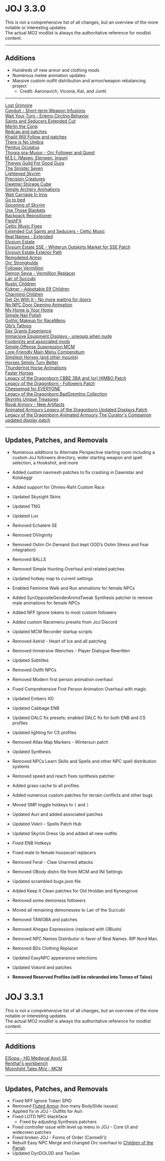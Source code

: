 # JOJ 3.3.0

This is not a comprehensive list of all changes, but an overview of the more notable or interesting updates.  
The actual MO2 modlist is always the authoritative reference for modlist content.

---

## Additions

- Hundreds of new armor and clothing mods
- Numerous melee animation updates    
- Massive custom outfit distribution and armor/weapon rebalancing project  
  - Credit: Aaronavich, Viconia, Kat, and Juntii  

---

[Lost Grimoire](https://www.nexusmods.com/skyrimspecialedition/mods/4455)  
[Conduit - Short-term Weapon Infusions](https://www.nexusmods.com/skyrimspecialedition/mods/58023)  
[Wait Your Turn - Enemy Circling Behavior](https://www.nexusmods.com/skyrimspecialedition/mods/65091)  
[Saints and Seducers Extended Cut](https://www.nexusmods.com/skyrimspecialedition/mods/72772)  
[Merlin the Corgi](https://www.nexusmods.com/skyrimspecialedition/mods/56433)  
[Redcap and patches](https://www.nexusmods.com/skyrimspecialedition/mods/73441)  
[Khajiit Will Follow and patches](https://www.nexusmods.com/skyrimspecialedition/mods/2227)  
[There is No Umbra](https://www.nexusmods.com/skyrimspecialedition/mods/89089)  
[Penitus Oculatus](https://www.nexusmods.com/skyrimspecialedition/mods/21061)  
[Thogra gra-Mugur - Orc Follower and Quest](https://www.nexusmods.com/skyrimspecialedition/mods/120007)  
[M.E.I. (Maven, Elenwen, Ingun)](https://www.nexusmods.com/skyrimspecialedition/mods/61034)  
[Thieves Guild For Good Guys](https://www.nexusmods.com/skyrimspecialedition/mods/10745)  
[The Sinister Seven](https://www.nexusmods.com/skyrimspecialedition/mods/19178)  
[Lightened Skyrim](https://www.nexusmods.com/skyrimspecialedition/mods/111475)  
[Precision Creatures](https://www.nexusmods.com/skyrimspecialedition/mods/74887)  
[Dwemer Storage Cube](https://www.nexusmods.com/skyrimspecialedition/mods/475)  
[Simple Archery Animations](https://www.nexusmods.com/skyrimspecialedition/mods/153153)  
[Wait Carriage In Inns](https://www.nexusmods.com/skyrimspecialedition/mods/83044)  
[Go to bed](https://www.nexusmods.com/skyrimspecialedition/mods/4224)  
[Spooning of Skyrim](https://www.nexusmods.com/skyrimspecialedition/mods/153263)  
[Use Those Blankets](https://www.nexusmods.com/skyrimspecialedition/mods/75481)  
[Backpack Repositioner](https://www.nexusmods.com/skyrimspecialedition/mods/100113)  
[FleshFX](https://www.nexusmods.com/skyrimspecialedition/mods/27456)  
[Celtic Music Fixes](https://www.nexusmods.com/skyrimspecialedition/mods/66141)  
[Extended Cut Saints and Seducers - Celtic Music](https://www.nexusmods.com/skyrimspecialedition/mods/78910)  
[Real Names - Extended](https://www.nexusmods.com/skyrimspecialedition/mods/77038)  
[Elysium Estate](https://www.nexusmods.com/skyrimspecialedition/mods/4119)  
[Elysium Estate SSE - Whiterun Outskirts Market for SSE Patch](https://www.nexusmods.com/skyrimspecialedition/mods/57858)  
[Elysium Estate Exterior Path](https://www.nexusmods.com/skyrimspecialedition/mods/114049)  
[Remodeled Armor](https://www.nexusmods.com/skyrimspecialedition/mods/22168)  
[Orc Strongholds](https://www.nexusmods.com/skyrimspecialedition/mods/150246)  
[Follower Vermillion](https://www.nexusmods.com/skyrimspecialedition/mods/96414)  
[Demon Sevia - Vermillion Replacer](https://www.nexusmods.com/skyrimspecialedition/mods/143914)  
[Lair of Succubi](https://www.nexusmods.com/skyrimspecialedition/mods/83503)  
[Rustic Children](https://www.nexusmods.com/skyrim/mods/63353)  
[Kidmer - Adoptable Elf Children](https://www.nexusmods.com/skyrimspecialedition/mods/949)  
[Charming Children](https://www.nexusmods.com/skyrimspecialedition/mods/123245)  
[Get On With It - No more waiting for doors](https://www.nexusmods.com/skyrimspecialedition/mods/1125)  
[No NPC Door Opening Animation](https://www.nexusmods.com/skyrimspecialedition/mods/93578)  
[My Home is Your Home](https://www.nexusmods.com/skyrimspecialedition/mods/20227)  
[Simple Nail Polish](https://www.nexusmods.com/skyrimspecialedition/mods/108077)  
[Gothic Makeup for RaceMenu](https://www.nexusmods.com/skyrimspecialedition/mods/49901)  
[Obi’s Tattoos](https://www.nexusmods.com/skyrimspecialedition/mods/105109)  
[Sex Grants Experience](https://www.nexusmods.com/skyrimspecialedition/mods/132720)  
[Immersive Equipment Displays - unequip when nude](https://www.nexusmods.com/skyrimspecialedition/mods/71625)  
[Footprints and associated mods](https://www.nexusmods.com/skyrimspecialedition/mods/3808)  
[Simple Offense Suppression MCM](https://www.nexusmods.com/skyrimspecialedition/mods/41774)  
[Lore-Friendly Main Menu Compendium](https://www.nexusmods.com/skyrimspecialedition/mods/150450)  
[Simplest Horses (and other mounts)](https://www.nexusmods.com/skyrimspecialedition/mods/54225)  
[Horses Simply Turn Better](https://www.nexusmods.com/skyrimspecialedition/mods/57790)  
[Thundertrot Horse Animations](https://www.nexusmods.com/skyrimspecialedition/mods/140941)  
[Faster Horses](https://www.nexusmods.com/skyrimspecialedition/mods/2003)  
[Legacy of the Dragonborn CBBE 3BA and (or) HIMBO Patch](https://www.nexusmods.com/skyrimspecialedition/mods/106317)  
[Legacy of the Dragonborn - Followers Patch ](https://www.nexusmods.com/skyrimspecialedition/mods/40816)  
[Cheesemod for EVERYONE](https://www.nexusmods.com/skyrimspecialedition/mods/36506)  
[Legacy of the Dragonborn BadGremlins Collection](https://www.nexusmods.com/skyrimspecialedition/mods/15092)  
[Skyrims Unique Treasures](https://www.nexusmods.com/skyrimspecialedition/mods/5261)  
[Royal Armory - New Artifacts](https://www.nexusmods.com/skyrimspecialedition/mods/6994)  
[Animated Armoury Legacy of the Dragonborn Updated Displays Patch](https://www.nexusmods.com/skyrimspecialedition/mods/134438)  
[Legacy of the Dragonborn Animated Armoury The Curator's Companion updated display patch](https://www.nexusmods.com/skyrimspecialedition/mods/72082)

---

## Updates, Patches, and Removals

- Numerous additions to Alternate Perspective starting room including a custom JoJ followers directory, wider starting weapon and spell selection, a Hookshot, and more  
- Added custom navmesh patches to fix crashing in Dawnstar and Kolskeggr  
- Added support for Ohmes-Raht Custom Race  
- Updated Skysight Skins  
- Updated TNG  
- Updated Lux  
- Removed Echatere SE  
- Removed OVirginity  
- Removed Ostim On Demand (but kept OOD’s Ostim Stress and Fear integration)  
- Removed BALLS
- Removed Simple Hunting Overhaul and related patches  
- Updated hotkey map to current settings  
- Enabled Feminine Walk and Run animations for female NPCs  
- Added SynOppositeGenderAnimsTweak Synthesis patcher to remove male animations for female NPCs  
- Added NFF Ignore tokens to most custom followers  
- Added custom Racemenu presets from JoJ Discord  
- Updated MCM Recorder startup scripts  
- Removed Astrid - Heart of Ice and all patching  
- Removed Immersive Wenches - Player Dialogue Rewritten  
- Updated Subtitles  
- Removed Outfit NPCs  
- Removed Modern first person animation overhaul  
- Fixed Comprehensive First Person Animation Overhaul with magic  
- Updated Embers XD  
- Updated Cabbage ENB  
- Updated DALC fix presets; enabled DALC fix for both ENB and CS profiles  
- Updated lighting for CS profiles  
- Removed Atlas Map Markers - Wintersun patch  
- Updated Synthesis  
- Removed NPCs Learn Skills and Spells and other NPC spell distribution systems  
- Removed speed and reach fixes synthesis patcher  
- Added grass cache to all profiles  
- Added numerous custom patches for terrain conflicts and other bugs  
- Moved SMP toggle hotkeys to `[` and `]`  
- Updated Auri and added associated patches  
- Updated Vokrii - Spells Patch Hub  
- Updated Skyrim Dress Up and added all new outfits  
- Fixed ENB Hotkeys  
- Fixed male to female housecarl replacers  
- Removed Feral - Claw Unarmed attacks  
- Removed OBody distro file from MCM and INI Settings  
- Updated scrambled bugs.json file  
- Added Keep It Clean patches for Old Hroldan and Kynesgrove  
- Removed some demoness followers  
- Moved all remaining demonesses to Lair of the Succubi  
- Removed TAWOBA and patches  
- Removed Ahegao Expressions (replaced with OBlush)  
- Removed NPC Names Distributor in favor of Real Names. RIP Nord Man.  
- Removed BDs Clothing Replacer  
- Updated EasyNPC appearance selections  
- Updated Vokord and patches  

- **Removed Reserved Profiles (will be rebranded into Tomes of Talos)**  


# JOJ 3.3.1

This is not a comprehensive list of all changes, but an overview of the more notable or interesting updates.  
The actual MO2 modlist is always the authoritative reference for modlist content.

---

## Additions

[ElSopa - HD Medieval Anvil SE](https://www.nexusmods.com/skyrimspecialedition/mods/48825)  
[Renthal's workbench](https://www.nexusmods.com/skyrimspecialedition/mods/23164)  
[Moonlight Tales Mini - MCM](https://www.nexusmods.com/skyrimspecialedition/mods/97942?tab=files)  


---

## Updates, Patches, and Removals

- Fixed NFF Ignore Token SPID
- Removed [Fluted Armor](https://www.nexusmods.com/skyrimspecialedition/mods/106381?tab=images) (too many BodySlide issues)
- Applied fix in JOJ - Outfits for Auri
- Fixed LOTD NPC blackface
  - Fixed by adjusting Synthesis patchers
- Fixed controller issue with level up menu in JOJ - Core UI and widecreen patches
- Fixed broken JOJ - Forms of Order (Carmelli'i)
- Rebuilt Easy NPC Merge and changed Orc overhaul to [Children of the Pariah](https://www.nexusmods.com/skyrimspecialedition/mods/97981)
- Updated DynDOLOD and TexGen
